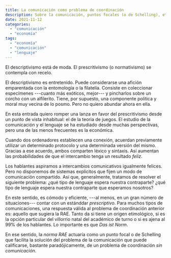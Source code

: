 ```yaml
---
title: La comunicación como problema de coordinación
description: Sobre la comunicación, puntos focales (o de Schelling), etc.
date: 2021-11-12
categories:
  - "comunicación"
  - "economía"
tags:
  - "economía"
  - "comunicación"
  - "lenguaje"
---
```


El descriptivismo está de moda. El prescritivismo (o normativismo) se contempla con recelo.

El descriptivismo es entretenido. Puede considerarse una afición emparentada con la entomología o la filatelia. Consiste en coleccionar especímenes ---cuanto más exóticos, mejor--- y pincharlos sobre un corcho con un alfilerito. Tiene, por supuesto, una componente política y moral muy vecina de lo posmo. Pero no quiero abundar ahora en ella.

En esta entrada quiero romper una lanza en favor del prescritivismo desde un punto de vista inhabitual: el de la teoria de juegos. El estudio de la comunicación y el lenguaje se ha estudiado desde muchas perspectivas, pero una de las menos frecuentes es la económica. 

Cuando dos ordenadores establecen una conexión, acuerdan previamente utilizar un determinado protocolo y una determinada versión del mismo. Gracias a ese acuerdo, ambos comparten léxico y sintaxis. Así aumentan las probabilidades de que el intercambio tenga un resultado _feliz_.

Los hablantes aspiramos a intercambios comunicativos igualmente felices. Pero no disponemos de sistemas explícitos que fijen un modo de comunicación compartido. Así que, generalmente, tratamos de resolver el siguiente problema: ¿qué tipo de lenguaje espera nuestra contraparte? ¿qué tipo de lenguaje espera nuestra contraparte que esperamos nosotros? 

En este sentido, es cómodo y eficiente, ---al menos, en un gran número de situaciones--- contar con un estánddar _prescriptivo_. Para muchos tipos de comunicaciones, una respuesta válida al problema de coordinación anterior es: aquello que sugiera la RAE. Tanto da si tiene un origen etimológico, si es la opción particular del villorrio natal del académico de turno o si es ajena al 99% de los hablantes. Lo importante es que _Das ist Norm_.

En ese sentido, la _norma RAE_ actuaría como un punto focal o de Schelling que facilita la solución del problema de la comunicación que puede calificarse, bastante paradójicamente, de un problema de coordinación _sin comunicación_.
